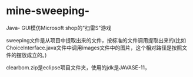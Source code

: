 # mine-sweeping-
Java- GUI模仿Microsoft shop的"扫雷S"游戏

sweeping文件是从项目中提取出来的文件，按标准的文件调用提取出来的(比如ChoiceInterface.java文件中调用images文件中的图片，这个相对路径是按照文件的摆放成立的。)

clearbom.zip是eclipse项目文件夹，使用的jdk是JAVASE-11，
